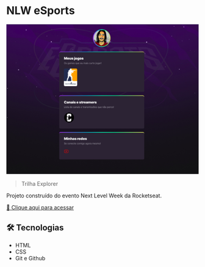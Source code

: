 # NLW eSports

![preview](./.github/preview.png)

> Trilha Explorer

Projeto construído do evento Next Level Week da Rocketseat.

[🔗 Clique aqui para acessar](https://tmz81.github.io/nlw-eSports/)


## 🛠 Tecnologias

- HTML
- CSS
- Git e Github
